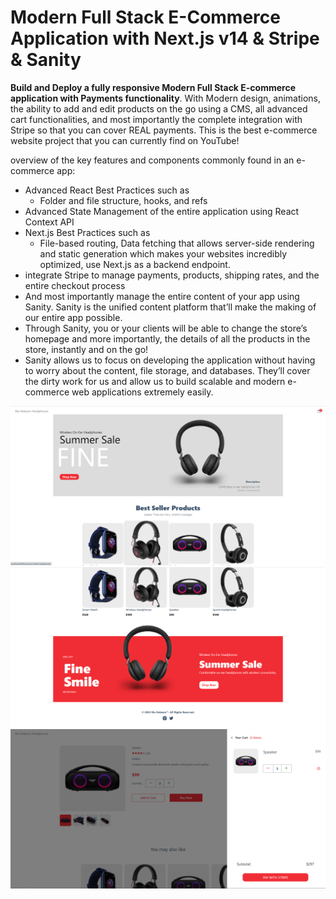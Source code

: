 # Modern Full Stack E-Commerce Application with Next.js v14 & Stripe & Sanity

**Build and Deploy a fully responsive Modern Full Stack E-commerce application with Payments functionality**. With Modern design, animations, the ability to add and edit products on the go using a CMS, all advanced cart functionalities, and most importantly the complete integration with Stripe so that you can cover REAL payments. This is the best e-commerce website project that you can currently find on YouTube!

overview of the key features and components commonly found in an e-commerce app:
- Advanced React Best Practices such as
    - Folder and file structure, hooks, and refs
- Advanced State Management of the entire application using React Context API
- Next.js Best Practices such as
    - File-based routing, Data fetching that allows server-side rendering and static generation which makes your websites incredibly optimized, use Next.js as a backend endpoint.
- integrate Stripe to manage payments, products, shipping rates, and the entire checkout process
- And most importantly  manage the entire content of your app using Sanity. Sanity is the unified content platform that’ll make the making of our entire app possible. <show sanity desk>
- Through Sanity, you or your clients will be able to change the store’s homepage and more importantly, the details of all the products in the store, instantly and on the go!
- Sanity allows us to focus on developing the application without having to worry about the content, file storage, and databases. They’ll cover the dirty work for us and allow us to build scalable and modern e-commerce web applications extremely easily.

![image](https://github.com/Mu93/ecommerce-app/blob/main/screenshot/01.png)
![image](https://github.com/Mu93/ecommerce-app/blob/main/screenshot/02.png)
![image](https://github.com/Mu93/ecommerce-app/blob/main/screenshot/03.png)
